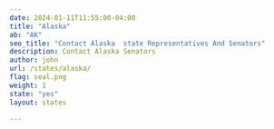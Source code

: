 ```yaml
---
date: 2024-01-11T11:55:00-04:00
title: "Alaska"
ab: "AK"
seo_title: "Contact Alaska  state Representatives And Senators"
description: Contact Alaska Senators
author: john
url: /states/alaska/
flag: seal.png
weight: 1
state: "yes"
layout: states

---
```

